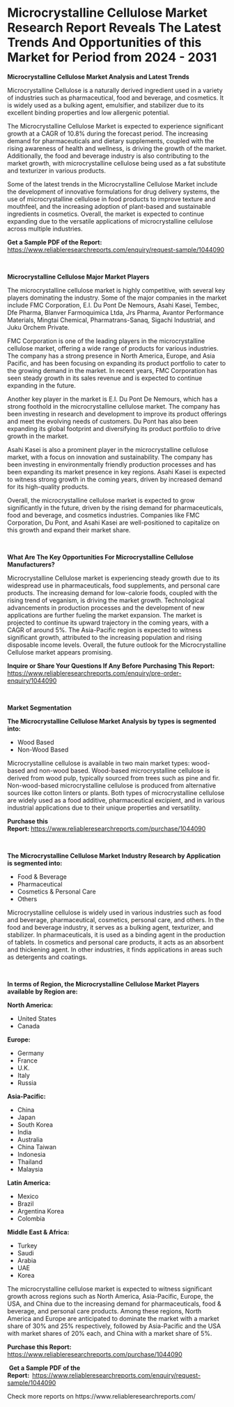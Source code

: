 <p><h1>Microcrystalline Cellulose Market Research Report Reveals The Latest Trends And Opportunities of this Market for Period from 2024 - 2031</h1></p><p><strong>Microcrystalline Cellulose Market Analysis and Latest Trends</strong></p>
<p><p>Microcrystalline Cellulose is a naturally derived ingredient used in a variety of industries such as pharmaceutical, food and beverage, and cosmetics. It is widely used as a bulking agent, emulsifier, and stabilizer due to its excellent binding properties and low allergenic potential. </p><p>The Microcrystalline Cellulose Market is expected to experience significant growth at a CAGR of 10.8% during the forecast period. The increasing demand for pharmaceuticals and dietary supplements, coupled with the rising awareness of health and wellness, is driving the growth of the market. Additionally, the food and beverage industry is also contributing to the market growth, with microcrystalline cellulose being used as a fat substitute and texturizer in various products.</p><p>Some of the latest trends in the Microcrystalline Cellulose Market include the development of innovative formulations for drug delivery systems, the use of microcrystalline cellulose in food products to improve texture and mouthfeel, and the increasing adoption of plant-based and sustainable ingredients in cosmetics. Overall, the market is expected to continue expanding due to the versatile applications of microcrystalline cellulose across multiple industries.</p></p>
<p><strong>Get a Sample PDF of the Report:&nbsp;</strong> <a href="https://www.reliableresearchreports.com/enquiry/request-sample/1044090">https://www.reliableresearchreports.com/enquiry/request-sample/1044090</a></p>
<p>&nbsp;</p>
<p><strong>Microcrystalline Cellulose Major Market Players</strong></p>
<p><p>The microcrystalline cellulose market is highly competitive, with several key players dominating the industry. Some of the major companies in the market include FMC Corporation, E.I. Du Pont De Nemours, Asahi Kasei, Tembec, Dfe Pharma, Blanver Farmoquimica Ltda, Jrs Pharma, Avantor Performance Materials, Mingtai Chemical, Pharmatrans-Sanaq, Sigachi Industrial, and Juku Orchem Private.</p><p>FMC Corporation is one of the leading players in the microcrystalline cellulose market, offering a wide range of products for various industries. The company has a strong presence in North America, Europe, and Asia Pacific, and has been focusing on expanding its product portfolio to cater to the growing demand in the market. In recent years, FMC Corporation has seen steady growth in its sales revenue and is expected to continue expanding in the future.</p><p>Another key player in the market is E.I. Du Pont De Nemours, which has a strong foothold in the microcrystalline cellulose market. The company has been investing in research and development to improve its product offerings and meet the evolving needs of customers. Du Pont has also been expanding its global footprint and diversifying its product portfolio to drive growth in the market.</p><p>Asahi Kasei is also a prominent player in the microcrystalline cellulose market, with a focus on innovation and sustainability. The company has been investing in environmentally friendly production processes and has been expanding its market presence in key regions. Asahi Kasei is expected to witness strong growth in the coming years, driven by increased demand for its high-quality products.</p><p>Overall, the microcrystalline cellulose market is expected to grow significantly in the future, driven by the rising demand for pharmaceuticals, food and beverage, and cosmetics industries. Companies like FMC Corporation, Du Pont, and Asahi Kasei are well-positioned to capitalize on this growth and expand their market share.</p></p>
<p>&nbsp;</p>
<p><strong>What Are The Key Opportunities For Microcrystalline Cellulose Manufacturers?</strong></p>
<p><p>Microcrystalline Cellulose market is experiencing steady growth due to its widespread use in pharmaceuticals, food supplements, and personal care products. The increasing demand for low-calorie foods, coupled with the rising trend of veganism, is driving the market growth. Technological advancements in production processes and the development of new applications are further fueling the market expansion. The market is projected to continue its upward trajectory in the coming years, with a CAGR of around 5%. The Asia-Pacific region is expected to witness significant growth, attributed to the increasing population and rising disposable income levels. Overall, the future outlook for the Microcrystalline Cellulose market appears promising.</p></p>
<p><strong>Inquire or Share Your Questions If Any Before Purchasing This Report:</strong> <a href="https://www.reliableresearchreports.com/enquiry/pre-order-enquiry/1044090">https://www.reliableresearchreports.com/enquiry/pre-order-enquiry/1044090</a></p>
<p>&nbsp;</p>
<p><strong>Market Segmentation</strong></p>
<p><strong>The Microcrystalline Cellulose Market Analysis by types is segmented into:</strong></p>
<p><ul><li>Wood Based</li><li>Non-Wood Based</li></ul></p>
<p><p>Microcrystalline cellulose is available in two main market types: wood-based and non-wood based. Wood-based microcrystalline cellulose is derived from wood pulp, typically sourced from trees such as pine and fir. Non-wood-based microcrystalline cellulose is produced from alternative sources like cotton linters or plants. Both types of microcrystalline cellulose are widely used as a food additive, pharmaceutical excipient, and in various industrial applications due to their unique properties and versatility.</p></p>
<p><strong>Purchase this Report:&nbsp;</strong><a href="https://www.reliableresearchreports.com/purchase/1044090">https://www.reliableresearchreports.com/purchase/1044090</a></p>
<p>&nbsp;</p>
<p><strong>The Microcrystalline Cellulose Market Industry Research by Application is segmented into:</strong></p>
<p><ul><li>Food & Beverage</li><li>Pharmaceutical</li><li>Cosmetics & Personal Care</li><li>Others</li></ul></p>
<p><p>Microcrystalline cellulose is widely used in various industries such as food and beverage, pharmaceutical, cosmetics, personal care, and others. In the food and beverage industry, it serves as a bulking agent, texturizer, and stabilizer. In pharmaceuticals, it is used as a binding agent in the production of tablets. In cosmetics and personal care products, it acts as an absorbent and thickening agent. In other industries, it finds applications in areas such as detergents and coatings.</p></p>
<p>&nbsp;</p>
<p><strong>In terms of Region, the Microcrystalline Cellulose Market Players available by Region are:</strong></p>
<p>
    <p> <strong> North America: </strong>
        <ul>
            <li>United States</li>
            <li>Canada</li>
        </ul>
        </p> 
    <p> <strong> Europe: </strong>
        <ul>
            <li>Germany</li>
            <li>France</li>
            <li>U.K.</li>
            <li>Italy</li>
            <li>Russia</li>
        </ul>
        </p> 
    <p> <strong> Asia-Pacific: </strong>
        <ul>
            <li>China</li>
            <li>Japan</li>
            <li>South Korea</li>
            <li>India</li>
            <li>Australia</li>
            <li>China Taiwan</li>
            <li>Indonesia</li>
            <li>Thailand</li>
            <li>Malaysia</li>
        </ul>
        </p> 
    <p> <strong> Latin America: </strong>
        <ul>
            <li>Mexico</li>
            <li>Brazil</li>
            <li>Argentina Korea</li>
            <li>Colombia</li>
        </ul>
        </p> 
    <p> <strong> Middle East & Africa: </strong>
        <ul>
            <li>Turkey</li>
            <li>Saudi</li>
            <li>Arabia</li>
            <li>UAE</li>
            <li>Korea</li>
        </ul>
    </p>
    </p>
<p><p>The microcrystalline cellulose market is expected to witness significant growth across regions such as North America, Asia-Pacific, Europe, the USA, and China due to the increasing demand for pharmaceuticals, food & beverage, and personal care products. Among these regions, North America and Europe are anticipated to dominate the market with a market share of 30% and 25% respectively, followed by Asia-Pacific and the USA with market shares of 20% each, and China with a market share of 5%.</p></p>
<p><strong>Purchase this Report: </strong><a href="https://www.reliableresearchreports.com/purchase/1044090">https://www.reliableresearchreports.com/purchase/1044090</a></p>
<p>&nbsp;<strong>Get a Sample PDF of the Report:&nbsp;&nbsp;</strong><a href="https://www.reliableresearchreports.com/enquiry/request-sample/1044090">https://www.reliableresearchreports.com/enquiry/request-sample/1044090</a></p>
<p><strong></strong></p>
<p>Check more reports on https://www.reliableresearchreports.com/</p>